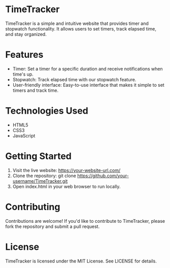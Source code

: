 # TimeTracker

TimeTracker is a simple and intuitive website that provides timer and stopwatch functionality. It allows users to set timers, track elapsed time, and stay organized.

# Features
- Timer: Set a timer for a specific duration and receive notifications when time's up.
- Stopwatch: Track elapsed time with our stopwatch feature.
- User-friendly interface: Easy-to-use interface that makes it simple to set timers and track time.

# Technologies Used
- HTML5
- CSS3
- JavaScript

# Getting Started
1. Visit the live website: https://your-website-url.com/
2. Clone the repository: git clone https://github.com/your-username/TimeTracker.git
3. Open index.html in your web browser to run locally.

# Contributing
Contributions are welcome! If you'd like to contribute to TimeTracker, please fork the repository and submit a pull request.

# License
TimeTracker is licensed under the MIT License. See LICENSE for details.
